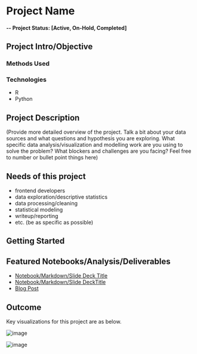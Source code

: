 # Project Name

#### -- Project Status: [Active, On-Hold, Completed]

## Project Intro/Objective


### Methods Used

### Technologies
* R 
* Python


## Project Description
(Provide more detailed overview of the project.  Talk a bit about your data sources and what questions and hypothesis you are exploring. What specific data analysis/visualization and modelling work are you using to solve the problem? What blockers and challenges are you facing?  Feel free to number or bullet point things here)

## Needs of this project

- frontend developers
- data exploration/descriptive statistics
- data processing/cleaning
- statistical modeling
- writeup/reporting
- etc. (be as specific as possible)

## Getting Started


## Featured Notebooks/Analysis/Deliverables
* [Notebook/Markdown/Slide Deck Title](link)
* [Notebook/Markdown/Slide DeckTitle](link)
* [Blog Post](link)

## Outcome 
Key visualizations for this project are as  below. 

![image](https://github.com/user-attachments/assets/1e17526b-81ad-46b7-92d0-c28cf102c924)

![image](https://github.com/user-attachments/assets/a244e0fb-ddc0-4ce4-b39f-c96e00edd088)

